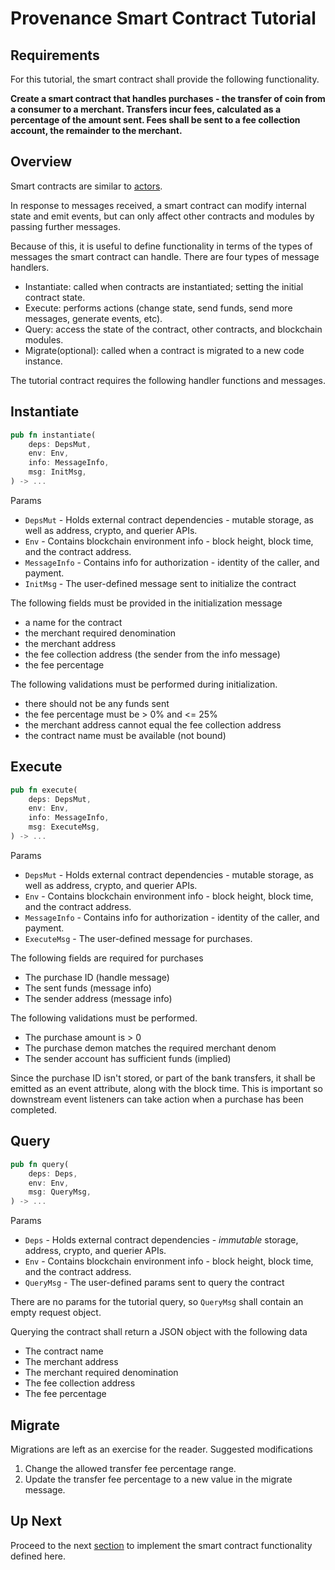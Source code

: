 # Provenance Smart Contract Tutorial

## Requirements

For this tutorial, the smart contract shall provide the following functionality.

**Create a smart contract that handles purchases - the transfer of coin from a consumer to a
merchant. Transfers incur fees, calculated as a percentage of the amount sent. Fees shall be
sent to a fee collection account, the remainder to the merchant.**

## Overview

Smart contracts are similar to [actors](https://en.wikipedia.org/wiki/Actor_model).

In response to messages received, a smart contract can modify internal state and emit events,
but can only affect other contracts and modules by passing further messages.

Because of this, it is useful to define functionality in terms of the types of messages the smart
contract can handle. There are four types of message handlers.

- Instantiate: called when contracts are instantiated; setting the initial contract state.
- Execute: performs actions (change state, send funds, send more messages, generate events, etc).
- Query: access the state of the contract, other contracts, and blockchain modules.
- Migrate(optional): called when a contract is migrated to a new code instance.

The tutorial contract requires the following handler functions and messages.

## Instantiate

```rust
pub fn instantiate(
    deps: DepsMut,
    env: Env,
    info: MessageInfo,
    msg: InitMsg,
) -> ...
```

Params

- `DepsMut` - Holds external contract dependencies - mutable storage, as well as address, crypto, and querier APIs.
- `Env` - Contains blockchain environment info - block height, block time, and the contract address.
- `MessageInfo` - Contains info for authorization - identity of the caller, and payment.
- `InitMsg` - The user-defined message sent to initialize the contract

The following fields must be provided in the initialization message

- a name for the contract
- the merchant required denomination
- the merchant address
- the fee collection address (the sender from the info message)
- the fee percentage

The following validations must be performed during initialization.

- there should not be any funds sent
- the fee percentage must be > 0% and <= 25%
- the merchant address cannot equal the fee collection address
- the contract name must be available (not bound)

## Execute

```rust
pub fn execute(
    deps: DepsMut,
    env: Env,
    info: MessageInfo,
    msg: ExecuteMsg,
) -> ...
```

Params

- `DepsMut` - Holds external contract dependencies - mutable storage, as well as address, crypto, and querier APIs.
- `Env` - Contains blockchain environment info - block height, block time, and the contract address.
- `MessageInfo` - Contains info for authorization - identity of the caller, and payment.
- `ExecuteMsg` - The user-defined message for purchases.

The following fields are required for purchases

- The purchase ID (handle message)
- The sent funds (message info)
- The sender address (message info)

The following validations must be performed.

- The purchase amount is > 0
- The purchase demon matches the required merchant denom
- The sender account has sufficient funds (implied)

Since the purchase ID isn't stored, or part of the bank transfers, it shall be emitted as an event
attribute, along with the block time. This is important so downstream event listeners can take
action when a purchase has been completed.

## Query

```rust
pub fn query(
    deps: Deps,
    env: Env,
    msg: QueryMsg,
) -> ...
```

Params

- `Deps` - Holds external contract dependencies - _immutable_ storage, address, crypto, and querier APIs.
- `Env` - Contains blockchain environment info - block height, block time, and the contract address.
- `QueryMsg` - The user-defined params sent to query the contract

There are no params for the tutorial query, so `QueryMsg` shall contain an empty request object.

Querying the contract shall return a JSON object with the following data

- The contract name
- The merchant address
- The merchant required denomination
- The fee collection address
- The fee percentage

## Migrate

Migrations are left as an exercise for the reader. Suggested modifications

1) Change the allowed transfer fee percentage range.
1) Update the transfer fee percentage to a new value in the migrate message.

## Up Next

Proceed to the next [section](06-develop.md) to implement the smart contract functionality defined
here.
